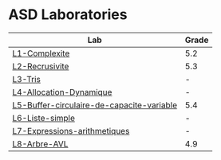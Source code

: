 # ASD Laboratories

| Lab | Grade |
|----|----|
|[L1-Complexite](L1-Complexite/)|5.2|
|[L2-Recrusivite](L2-Recrusivite/)|5.3|
|[L3-Tris](L3-Tris/)|-|
|[L4-Allocation-Dynamique](L4-Allocation-Dynamique/)|-|
|[L5-Buffer-circulaire-de-capacite-variable](L5-Buffer-circulaire-de-capacite-variable/)|5.4|
|[L6-Liste-simple](L6-Liste-simple/)|-|
|[L7-Expressions-arithmetiques](L7-Expressions-arithmetiques/)|-|
|[L8-Arbre-AVL](L8-Arbre-AVL/)|4.9|